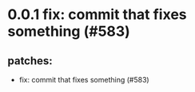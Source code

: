 # 0.0.1 fix: commit that fixes something (#583)

## patches:
* fix: commit that fixes something (#583)

